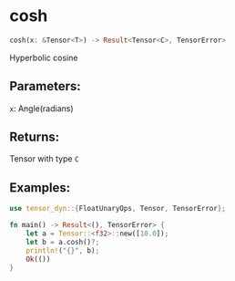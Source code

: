 # cosh
```rust
cosh(x: &Tensor<T>) -> Result<Tensor<C>, TensorError>
```
Hyperbolic cosine
## Parameters:
`x`: Angle(radians)
## Returns:
Tensor with type `C`
## Examples:
```rust
use tensor_dyn::{FloatUnaryOps, Tensor, TensorError};

fn main() -> Result<(), TensorError> {
    let a = Tensor::<f32>::new([10.0]);
    let b = a.cosh()?;
    println!("{}", b);
    Ok(())
}
```